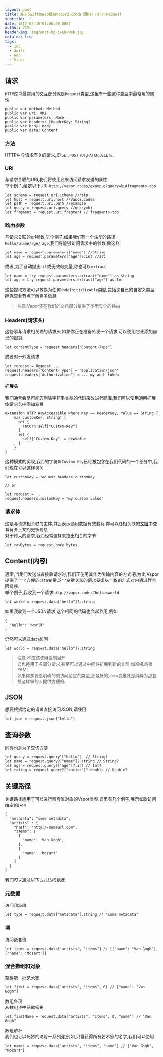 ```yaml
---
layout: post
title: 基于Swift的Web框架Vapor2.0文档（翻译）HTTP-Request
subtitle: ''
date: 2017-08-16T01:00:00.000Z
author: 范东
header-img: img/post-bg-ios9-web.jpg
catalog: true
tags:
  - iOS
  - Swift
  - Web
  - Vapor
---
```


## 请求

`HTTP`库中最常用的交互部分就是`Request`类型,这里有一些这种类型中最常用的属性.

```
public var method: Method
public var uri: URI
public var parameters: Node
public var headers: [HeaderKey: String]
public var body: Body
public var data: Content
```

### 方法

HTTP中与请求有关的请求,即:`GET`,`POST`,`PUT`,`PATCH`,`DELETE`.

### URI

与请求关联的URI,我们将使用它来访问请求发送的属性  
举个例子,给定以下URI:`http://vapor.codes/example?query=hi#fragments-too`

```
let scheme = request.uri.scheme //http
let host = request.uri.host //Vapor.codes
let path = request.uri.path //example
let query = request.uri.query //query=hi
let fragment = request.uri.fragment // fragments-too
```

### 路由参数

与请求关联的url参数,举个例子,如果我们有一个注册的路径`hello/:name/age/:age`,我们将能够访问请求中的参数.像这样

```
let name = request.parameters["name"] //String
let age = request.parameters["age"]?.int //Int
```

或者,为了自动抛出`nil`或无效的变量,你也可以`extract`

```
let name = try request.parameters.extract("name") as String
let age = try request.parameters.extract("age") as Int
```

这些提取方法可以转换为任何`NodeInitializable`类型,包括您自己的自定义类型.确保查看[节点](https://github.com/vapor/node)了解更多信息

> 注意:Vapor还在我们的文档部分提供了类型安全的路由

### Headers\(请求头\)

这些事与请求相关联的请求头,如果你正在准备外发一个请求,可以使用它来添加自己的密钥.

```
let contentType = request.headers["Content-Type"]
```

或者对于外发请求

```
let request = Request ...
request.headers["Content-Type"] = "application/json"
request.headers["Authorization"] = ... my auth token
```

#### 扩展头

我们通常会尽可能的删除字符串类型的代码来改进代码库,我们可以使用通用扩展像请求头中添加变量

```
extension HTTP.KeyAccessible where Key == HeaderKey, Value == String {
    var customKey: String? {
      get {
        return self["Custom-Key"]
      }
      set {
        self["Custom-Key"] = newValue
      }
    }
}
```

这种模式的实现,我们的字符串`Custom-Key`已经被包含在我们代码的一个部分中,我们现在可以这样访问

```
let customKey = request.headers.customKey

// or

let request = ...
request.headers.customKey = "my custom value"
```

### 请求体

这是与请求相关联的主体,并且表示通用数据有效载荷,你可以在相关联的[文档](https://docs.vapor.codes/2.0/http/body/)中查看有关正文的更多信息  
对于传入的请求,我们经常这样来拉出相关的字节

```
let rawBytes = request.body.bytes
```

## Content\(内容\)

通常,当我们发送或者接收请求时,我们正在用其作为传输内容的方式吧,为此,Vapor提供了一个方便的`data`变量,这个变量关联的请求要求以一致的方式对内容进行有限排序.  
举个例子,我收到一个请求`http://vapor.codes?hello=world`

```
let world = request.data["hello"]?.string
```

如果我收到一个JSON请求,这个相同的代码也会起作用,例如

```
{
  "hello": "world"
}
```

仍然可以通过`data`访问

```
let world = request.data["hello"]?.string
```

> 注意:不应该使用强制展开  
> 这也适用于多部分请求,甚至可以通过中间件扩展到新的类型,如XML或者YAML  
> 如果你想要更明确的的访问给定的类型,那是好的,`data`变量就是纯粹为那些想这样做的人提供方便的.

## JSON

想要根据给定的请求直接访问JSON,请使用

```
let json = request.json["hello"]
```

## 查询参数

同样也是为了查询方便

```
let query = request.query?["hello"]  // String?
let name = request.query?["name"]?.string // String?
let age = request.query?["age"]?.int // Int?
let rating = request.query?["rating"]?.double // Double?
```

## 关键路径

关键路径适用于可以进行嵌套值对象的Vapor类型,这里有几个例子,展示如歌访问给定的json

```
{
  "metadata": "some metadata",
  "artists" : {
    "href": "http://someurl.com",
    "items": [
      {
        "name": "Van Gogh",
      },
      {
        "name": "Mozart"
      }
    ]
  }
}
```

我们可以通过以下方式访问数据

### 元数据

访问顶级值

```
let type = request.data["metadata"].string // "some metadata"
```

### 项

访问嵌套值

```
let items = request.data["artists", "items"] // [["name": "Van Gogh"], ["name": "Mozart"]]
```

### 混合数组和对象

获得第一批艺术家

```
let first = request.data["artists", "items", 0] // ["name": "Van Gogh"]
```

数组各项  
从数组项中获取密钥

```
let firstName = request.data["artists", "items", 0, "name"] // "Van Gogh"
```

数组解析  
我们也可以巧妙的映射一系列键,例如,只需获得所有艺术家的名字,我们可以使用

```
let names = request.data["artists", "items", "name"] // ["Van Gogh", "Mozart"]
```



